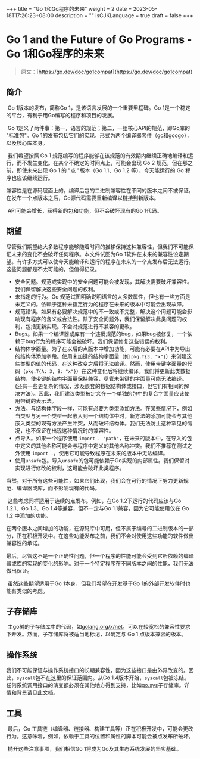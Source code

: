 +++
title = "Go 1和Go程序的未来"
weight = 2
date = 2023-05-18T17:26:23+08:00
description = ""
isCJKLanguage = true
draft = false
+++
# Go 1 and the Future of Go Programs - Go 1和Go程序的未来

> 原文：[https://go.dev/doc/go1compat](https://go.dev/doc/go1compat)

## 简介

​	Go 1版本的发布，简称Go 1，是该语言发展的一个重要里程碑。Go 1是一个稳定的平台，有利于用Go编写的程序和项目的发展。

​	Go 1定义了两件事：第一，语言的规范；第二，一组核心API的规范，即Go库的 "标准包"。Go 1的发布包括它们的实现，形式为两个编译器套件（gc和gccgo），以及核心库本身。

​	我们希望按照 Go 1 规范编写的程序能够在该规范的有效期内继续正确地编译和运行，而不发生变化。在某个不确定的时间点上，可能会出现 Go 2 规范，但在那之前，即使未来出现 Go 1 的 "点 "版本（Go 1.1、Go 1.2 等），今天能运行的 Go 程序也应该继续运行。

​	兼容性是在源码层面上的。编译后包的二进制兼容性在不同的版本之间不被保证。在发布一个点版本之后，Go源代码需要重新编译以链接到新版本。

​	API可能会增长，获得新的包和功能，但不会破坏现有的Go 1代码。

## 期望

​	尽管我们期望绝大多数程序能够随着时间的推移保持这种兼容性，但我们不可能保证未来的变化不会破坏任何程序。本文件试图为Go 1软件在未来的兼容性设定期望。有许多方式可以使今天能编译和运行的程序在未来的一个点发布后无法运行。这些问题都是不太可能的，但值得记录。

- 安全问题。规范或实现中的安全问题可能会被发现，其解决需要破坏兼容性。我们保留解决这些安全问题的权利。
- 未指定的行为。Go 规范试图明确说明语言的大多数属性，但也有一些方面是未定义的。依赖于这种未指定行为的程序在未来的版本中可能会出现故障。
- 规范错误。如果有必要解决规范中的不一致或不完整，解决这个问题可能会影响现有程序的含义或合法性。除了安全问题外，我们保留解决此类问题的权利，包括更新实现。不会对规范进行不兼容的更改。
- Bugs。如果一个编译器或库有一个违反规范的bug，如果bug被修复，一个依赖于bug行为的程序可能会被破坏。我们保留修复这些错误的权利。
- 结构体字面量。为了在以后的点版本中增加功能，可能有必要在API中为导出的结构体添加字段。使用未加键的结构字面量（如 `pkg.T{3, "x"}`）来创建这些类型的值的代码，在这种改变之后将无法编译。然而，使用带键字面量的代码（`pkg.T{A: 3, B: "x"}`）在这种变化后将继续编译。我们将更新此类数据结构，使带键的结构字面量保持兼容，尽管未带键的字面量可能无法编译。(还有一些更复杂的情况，涉及嵌套的数据结构体或接口，但它们有相同的解决方法）。因此，我们建议类型被定义在一个单独的包中的复合字面量应该使用带键的表示法。
- 方法。与结构体字段一样，可能有必要为类型添加方法。在某些情况下，例如当类型与另一个类型一起嵌入到一个结构体中时，新方法的添加可能会与其他嵌入类型的现有方法产生冲突，从而破坏结构体。我们无法防止这种罕见的情况，也不保证在出现这种情况时的兼容性。
- 点导入。如果一个程序使用 `import . "path"`，在未来的版本中，在导入的包中定义的其他名称可能会与程序中定义的其他名称冲突。我们不推荐在测试之外使用 `import .`，使用它可能导致程序在未来的版本中无法编译。
- 使用`unsafe`包。导入`unsafe`的包可能依赖于Go实现的内部属性。我们保留对实现进行修改的权利，这可能会破坏此类程序。

​	当然，对于所有这些可能性，如果它们出现，我们会在可行的情况下努力更新规范、编译器或库，而不影响现有的代码。

​	这些考虑同样适用于连续的点发布。例如，在Go 1.2下运行的代码应该与Go 1.2.1、Go 1.3、Go 1.4等兼容，但不一定与Go 1.1兼容，因为它可能使用仅在 Go 1.2 中添加的功能。

​	在两个版本之间增加的功能，在源码库中可用，但不属于编号的二进制版本的一部分，正在积极开发中。在这些功能发布之前，我们不会对使用这些功能的软件做出兼容性的承诺。

​	最后，尽管这不是一个正确性问题，但一个程序的性能可能会受到它所依赖的编译器或库的实现的变化的影响。对于一个特定程序在不同版本之间的性能，我们无法做出保证。

​	虽然这些期望适用于Go 1本身，但我们希望在开发基于Go 1的外部开发软件时也能有类似的考虑。

## 子存储库

​	主go树的子存储库中的代码，如[golang.org/x/net](https://golang.org/x/net)，可以在较宽松的兼容性要求下开发。然而，子存储库将被适当地标记，以确定与 Go 1 点版本兼容的版本。

## 操作系统

​	我们不可能保证与操作系统接口的长期兼容性，因为这些接口是由外界改变的。因此，`syscall`包不在这里的保证范围内。从Go 1.4版本开始，`syscall`包被冻结。任何系统调用接口的演变都必须在其他地方得到支持，比如[go.sys](https://golang.org/x/sys)子存储库。详情和背景请见[此文档](https://go.dev/s/go1.4-syscall)。

## 工具

​	最后，Go 工具链（编译器、链接器、构建工具等）正在积极开发中，可能会更改行为。这意味着，例如，依赖于工具的位置和属性的脚本可能会被点发布所破坏。

​	抛开这些注意事项，我们相信Go 1将成为Go及其生态系统发展的坚实基础。